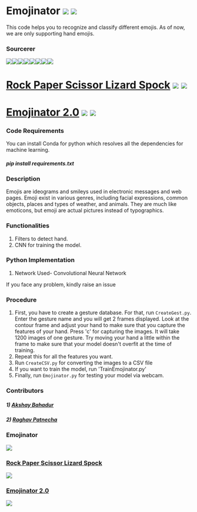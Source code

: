 # Emojinator   [![](https://img.shields.io/github/license/sourcerer-io/hall-of-fame.svg?colorB=ff0000)](https://github.com/akshaybahadur21/Emojinator/blob/master/LICENSE.md)  [![](https://img.shields.io/badge/Akshay-Bahadur-brightgreen.svg?colorB=ff0000)](https://akshaybahadur.com)

This code helps you to recognize and classify different emojis. As of now, we are only supporting hand emojis.

### Sourcerer
[![](https://sourcerer.io/fame/akshaybahadur21/akshaybahadur21/Emojinator/images/0)](https://sourcerer.io/fame/akshaybahadur21/akshaybahadur21/Emojinator/links/0)[![](https://sourcerer.io/fame/akshaybahadur21/akshaybahadur21/Emojinator/images/1)](https://sourcerer.io/fame/akshaybahadur21/akshaybahadur21/Emojinator/links/1)[![](https://sourcerer.io/fame/akshaybahadur21/akshaybahadur21/Emojinator/images/2)](https://sourcerer.io/fame/akshaybahadur21/akshaybahadur21/Emojinator/links/2)[![](https://sourcerer.io/fame/akshaybahadur21/akshaybahadur21/Emojinator/images/3)](https://sourcerer.io/fame/akshaybahadur21/akshaybahadur21/Emojinator/links/3)[![](https://sourcerer.io/fame/akshaybahadur21/akshaybahadur21/Emojinator/images/4)](https://sourcerer.io/fame/akshaybahadur21/akshaybahadur21/Emojinator/links/4)[![](https://sourcerer.io/fame/akshaybahadur21/akshaybahadur21/Emojinator/images/5)](https://sourcerer.io/fame/akshaybahadur21/akshaybahadur21/Emojinator/links/5)[![](https://sourcerer.io/fame/akshaybahadur21/akshaybahadur21/Emojinator/images/6)](https://sourcerer.io/fame/akshaybahadur21/akshaybahadur21/Emojinator/links/6)[![](https://sourcerer.io/fame/akshaybahadur21/akshaybahadur21/Emojinator/images/7)](https://sourcerer.io/fame/akshaybahadur21/akshaybahadur21/Emojinator/links/7)

# [Rock Paper Scissor Lizard Spock](https://github.com/akshaybahadur21/Emojinator/tree/master/Rock_Paper_Scissor_Lizard_Spock) [![](https://img.shields.io/github/license/sourcerer-io/hall-of-fame.svg?colorB=ff0000)](https://github.com/akshaybahadur21/Emojinator/blob/master/LICENSE.md)  [![](https://img.shields.io/badge/Akshay-Bahadur-brightgreen.svg?colorB=ff0000)](https://akshaybahadur.com)

# [Emojinator 2.0](https://github.com/akshaybahadur21/Emojinator/tree/master/Emojinator_V2) [![](https://img.shields.io/github/license/sourcerer-io/hall-of-fame.svg?colorB=ff0000)](https://github.com/akshaybahadur21/Emojinator/blob/master/LICENSE.md)  [![](https://img.shields.io/badge/Akshay-Bahadur-brightgreen.svg?colorB=ff0000)](https://akshaybahadur.com)

### Code Requirements
You can install Conda for python which resolves all the dependencies for machine learning.

##### pip install requirements.txt

### Description
Emojis are ideograms and smileys used in electronic messages and web pages. Emoji exist in various genres, including facial expressions, common objects, places and types of weather, and animals. They are much like emoticons, but emoji are actual pictures instead of typographics.

### Functionalities
1) Filters to detect hand.
2) CNN for training the model.


### Python  Implementation

1) Network Used- Convolutional Neural Network

If you face any problem, kindly raise an issue

### Procedure

1) First, you have to create a gesture database. For that, run `CreateGest.py`. Enter the gesture name and you will get 2 frames displayed. Look at the contour frame and adjust your hand to make sure that you capture the features of your hand. Press 'c' for capturing the images. It will take 1200 images of one gesture. Try moving your hand a little within the frame to make sure that your model doesn't overfit at the time of training.
2) Repeat this for all the features you want.
3) Run `CreateCSV.py` for converting the images to a CSV file
4) If you want to train the model, run 'TrainEmojinator.py'
5) Finally, run `Emojinator.py` for testing your model via webcam.

### Contributors

##### 1) [Akshay Bahadur](https://github.com/akshaybahadur21/)
##### 2) [Raghav Patnecha](https://github.com/raghavpatnecha)
 
### Emojinator
<img src="https://github.com/akshaybahadur21/Emojinator/blob/master/emo.gif">

### [Rock Paper Scissor Lizard Spock](https://github.com/akshaybahadur21/Emojinator/tree/master/Rock_Paper_Scissor_Lizard_Spock)
<img src="https://github.com/akshaybahadur21/Emojinator/blob/master/RPS.gif">

### [Emojinator 2.0](https://github.com/akshaybahadur21/Emojinator/tree/master/Emojinator_V2)
<img src="Emojinator_V2/emo_v2.gif">
